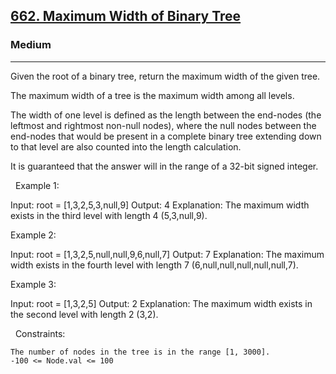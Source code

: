 <h2><a href="https://leetcode.com/problems/maximum-width-of-binary-tree/">662. Maximum Width of Binary Tree</a></h2><h3>Medium</h3><hr>Given the root of a binary tree, return the maximum width of the given tree.

The maximum width of a tree is the maximum width among all levels.

The width of one level is defined as the length between the end-nodes (the leftmost and rightmost non-null nodes), where the null nodes between the end-nodes that would be present in a complete binary tree extending down to that level are also counted into the length calculation.

It is guaranteed that the answer will in the range of a 32-bit signed integer.

 
Example 1:

Input: root = [1,3,2,5,3,null,9]
Output: 4
Explanation: The maximum width exists in the third level with length 4 (5,3,null,9).


Example 2:

Input: root = [1,3,2,5,null,null,9,6,null,7]
Output: 7
Explanation: The maximum width exists in the fourth level with length 7 (6,null,null,null,null,null,7).


Example 3:

Input: root = [1,3,2,5]
Output: 2
Explanation: The maximum width exists in the second level with length 2 (3,2).


 
Constraints:


	The number of nodes in the tree is in the range [1, 3000].
	-100 <= Node.val <= 100

